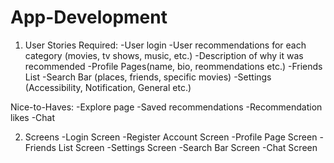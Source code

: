 # App-Development

1. User Stories
  Required:
    -User login 
    -User recommendations for each category (movies, tv shows, music, etc.)
    -Description of why it was recommended
    -Profile Pages(name, bio, reommendations etc.)
    -Friends List
    -Search Bar (places, friends, specific movies)
    -Settings (Accessibility, Notification, General etc.)
    
  Nice-to-Haves:
    -Explore page
    -Saved recommendations
    -Recommendation likes
    -Chat 
    
2. Screens
  -Login Screen
  -Register Account Screen
  -Profile Page Screen
  -Friends List Screen
  -Settings Screen
  -Search Bar Screen
  -Chat Screen
  
